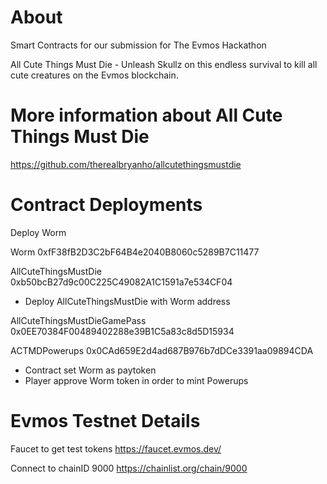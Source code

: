 # About

Smart Contracts for our submission for The Evmos Hackathon

All Cute Things Must Die - Unleash Skullz on this endless survival to kill all cute creatures on the Evmos blockchain.

# More information about All Cute Things Must Die

https://github.com/therealbryanho/allcutethingsmustdie

# Contract Deployments

Deploy Worm

Worm 0xfF38fB2D3C2bF64B4e2040B8060c5289B7C11477

AllCuteThingsMustDie 0xb50bcB27d9c00C225C49082A1C1591a7e534CF04

- Deploy AllCuteThingsMustDie with Worm address

AllCuteThingsMustDieGamePass 0x0EE70384F00489402288e39B1C5a83c8d5D15934

ACTMDPowerups 0x0CAd659E2d4ad687B976b7dDCe3391aa09894CDA

- Contract set Worm as paytoken
- Player approve Worm token in order to mint Powerups

# Evmos Testnet Details

Faucet to get test tokens https://faucet.evmos.dev/

Connect to chainID 9000 https://chainlist.org/chain/9000 
